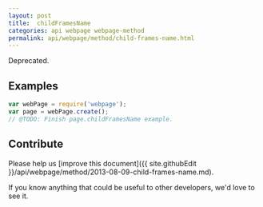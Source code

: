 ```yaml
---
layout: post
title:  childFramesName
categories: api webpage webpage-method
permalink: api/webpage/method/child-frames-name.html
---
```


Deprecated.

## Examples

```javascript
var webPage = require('webpage');
var page = webPage.create();
// @TODO: Finish page.childFramesName example.
```

## Contribute

Please help us [improve this document]({{ site.githubEdit }}/api/webpage/method/2013-08-09-child-frames-name.md).

If you know anything that could be useful to other developers, we'd love to see it.


